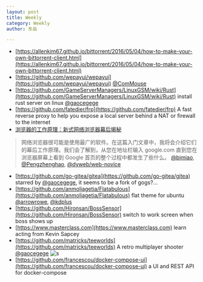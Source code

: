 ```yaml
---
layout: post
title: Weekly
category: Weekly
author: 东岳

---
```


- [https://allenkim67.github.io/bittorrent/2016/05/04/how-to-make-your-own-bittorrent-client.html](https://allenkim67.github.io/bittorrent/2016/05/04/how-to-make-your-own-bittorrent-client.html)
- [https://github.com/wepayui/wepayui](https://github.com/wepayui/wepayui)
[@ComMouse](https://github.com/ComMouse)
- [https://github.com/GameServerManagers/LinuxGSM/wiki/Rust](https://github.com/GameServerManagers/LinuxGSM/wiki/Rust) install rust server on linux
[@gaocegege](https://github.com/gaocegege)
- [https://github.com/fatedier/frp](https://github.com/fatedier/frp) A fast reverse proxy to help you expose a local server behind a NAT or firewall to the internet
- [浏览器的工作原理：新式网络浏览器幕后揭秘](https://www.html5rocks.com/zh/tutorials/internals/howbrowserswork/)
> 网络浏览器很可能是使用最广的软件。在这篇入门文章中，我将会介绍它们的幕后工作原理。我们会了解到，从您在地址栏输入 google.com 直到您在浏览器屏幕上看到 Google 首页的整个过程中都发生了些什么。
[@bjmiao](https://github.com/bjmiao), [@Pengzhenghao](https://github.com/Pengzhenghao), [@dyweb/web-novice](https://github.com/orgs/dyweb/teams/web-novice)
- [https://github.com/go-gitea/gitea](https://github.com/go-gitea/gitea) starred by [@gaocegege](https://github.com/gaocegege), it seems to be a fork of gogs?...
- [https://github.com/anmoljagetia/Flatabulous](https://github.com/anmoljagetia/Flatabulous) flat theme for ubuntu
[@arrowrowe](https://github.com/arrowrowe), [@kdplus](https://github.com/kdplus)
- [https://github.com/Hironsan/BossSensor](https://github.com/Hironsan/BossSensor) switch to work screen when boss shows up
- [https://www.masterclass.com](https://www.masterclass.com) learn acting from Kevin Sapcey
- [https://github.com/matricks/teeworlds](https://github.com/matricks/teeworlds) A retro multiplayer shooter
[@gaocegege](https://github.com/gaocegege)
![s](https://www.teeworlds.com/images/screens/screenshot_desert.png)
- [https://github.com/francescou/docker-compose-ui](https://github.com/francescou/docker-compose-ui) a UI and REST API for docker-compose
